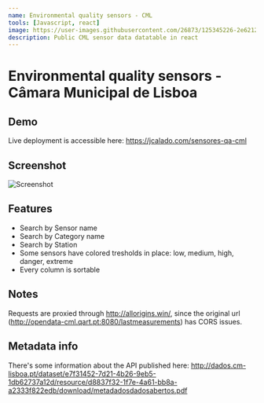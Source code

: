 ```yaml
---
name: Environmental quality sensors - CML
tools: [Javascript, react]
image: https://user-images.githubusercontent.com/26873/125345226-2e621200-e350-11eb-8010-dea55b723a5a.png
description: Public CML sensor data datatable in react
---
```


# Environmental quality sensors - Câmara Municipal de Lisboa

## Demo
Live deployment is accessible here: https://jcalado.com/sensores-qa-cml

## Screenshot
![Screenshot](https://user-images.githubusercontent.com/26873/125344050-b9420d00-e34e-11eb-9f8c-e449889aa01a.jpeg)

## Features
- Search by Sensor name
- Search by Category name
- Search by Station
- Some sensors have colored tresholds in place: low, medium, high, danger, extreme
- Every column is sortable 

## Notes

Requests are proxied through http://allorigins.win/, since the original url (http://opendata-cml.qart.pt:8080/lastmeasurements) has CORS issues.

## Metadata info
There's some information about the API published here: http://dados.cm-lisboa.pt/dataset/e7f31452-7d21-4b26-9eb5-1db62737a12d/resource/d8837f32-1f7e-4a61-bb8a-a2333f822edb/download/metadadosdadosabertos.pdf
